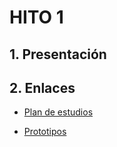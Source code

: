<h1>HITO 1</h1>
<h2>1. Presentación</h2>





<h2>2. Enlaces </h2>

- [Plan de estudios](https://docs.google.com/spreadsheets/d/1PQVYe_IMalaTHCSCpnTn0BBeXICmn-WYNZWs98T5EnA/edit?usp=sharing)

- [Prototipos](https://www.figma.com/file/rmlAaBpZI59t4OqP7fk4Ct/Untitled?type=design&node-id=0%3A1&mode=design&t=8RWs4NkZTSvJl9Fl-1)
